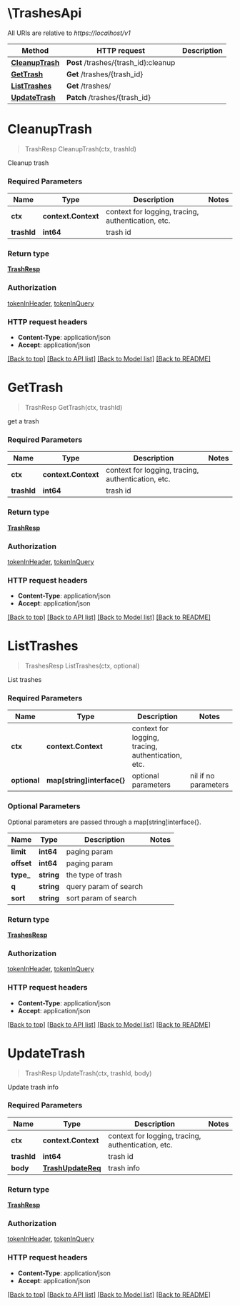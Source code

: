 # \TrashesApi

All URIs are relative to *https://localhost/v1*

Method | HTTP request | Description
------------- | ------------- | -------------
[**CleanupTrash**](TrashesApi.md#CleanupTrash) | **Post** /trashes/{trash_id}:cleanup | 
[**GetTrash**](TrashesApi.md#GetTrash) | **Get** /trashes/{trash_id} | 
[**ListTrashes**](TrashesApi.md#ListTrashes) | **Get** /trashes/ | 
[**UpdateTrash**](TrashesApi.md#UpdateTrash) | **Patch** /trashes/{trash_id} | 


# **CleanupTrash**
> TrashResp CleanupTrash(ctx, trashId)


Cleanup trash

### Required Parameters

Name | Type | Description  | Notes
------------- | ------------- | ------------- | -------------
 **ctx** | **context.Context** | context for logging, tracing, authentication, etc.
  **trashId** | **int64**| trash id | 

### Return type

[**TrashResp**](TrashResp.md)

### Authorization

[tokenInHeader](../README.md#tokenInHeader), [tokenInQuery](../README.md#tokenInQuery)

### HTTP request headers

 - **Content-Type**: application/json
 - **Accept**: application/json

[[Back to top]](#) [[Back to API list]](../README.md#documentation-for-api-endpoints) [[Back to Model list]](../README.md#documentation-for-models) [[Back to README]](../README.md)

# **GetTrash**
> TrashResp GetTrash(ctx, trashId)


get a trash

### Required Parameters

Name | Type | Description  | Notes
------------- | ------------- | ------------- | -------------
 **ctx** | **context.Context** | context for logging, tracing, authentication, etc.
  **trashId** | **int64**| trash id | 

### Return type

[**TrashResp**](TrashResp.md)

### Authorization

[tokenInHeader](../README.md#tokenInHeader), [tokenInQuery](../README.md#tokenInQuery)

### HTTP request headers

 - **Content-Type**: application/json
 - **Accept**: application/json

[[Back to top]](#) [[Back to API list]](../README.md#documentation-for-api-endpoints) [[Back to Model list]](../README.md#documentation-for-models) [[Back to README]](../README.md)

# **ListTrashes**
> TrashesResp ListTrashes(ctx, optional)


List trashes

### Required Parameters

Name | Type | Description  | Notes
------------- | ------------- | ------------- | -------------
 **ctx** | **context.Context** | context for logging, tracing, authentication, etc.
 **optional** | **map[string]interface{}** | optional parameters | nil if no parameters

### Optional Parameters
Optional parameters are passed through a map[string]interface{}.

Name | Type | Description  | Notes
------------- | ------------- | ------------- | -------------
 **limit** | **int64**| paging param | 
 **offset** | **int64**| paging param | 
 **type_** | **string**| the type of trash | 
 **q** | **string**| query param of search | 
 **sort** | **string**| sort param of search | 

### Return type

[**TrashesResp**](TrashesResp.md)

### Authorization

[tokenInHeader](../README.md#tokenInHeader), [tokenInQuery](../README.md#tokenInQuery)

### HTTP request headers

 - **Content-Type**: application/json
 - **Accept**: application/json

[[Back to top]](#) [[Back to API list]](../README.md#documentation-for-api-endpoints) [[Back to Model list]](../README.md#documentation-for-models) [[Back to README]](../README.md)

# **UpdateTrash**
> TrashResp UpdateTrash(ctx, trashId, body)


Update trash info

### Required Parameters

Name | Type | Description  | Notes
------------- | ------------- | ------------- | -------------
 **ctx** | **context.Context** | context for logging, tracing, authentication, etc.
  **trashId** | **int64**| trash id | 
  **body** | [**TrashUpdateReq**](TrashUpdateReq.md)| trash info | 

### Return type

[**TrashResp**](TrashResp.md)

### Authorization

[tokenInHeader](../README.md#tokenInHeader), [tokenInQuery](../README.md#tokenInQuery)

### HTTP request headers

 - **Content-Type**: application/json
 - **Accept**: application/json

[[Back to top]](#) [[Back to API list]](../README.md#documentation-for-api-endpoints) [[Back to Model list]](../README.md#documentation-for-models) [[Back to README]](../README.md)

